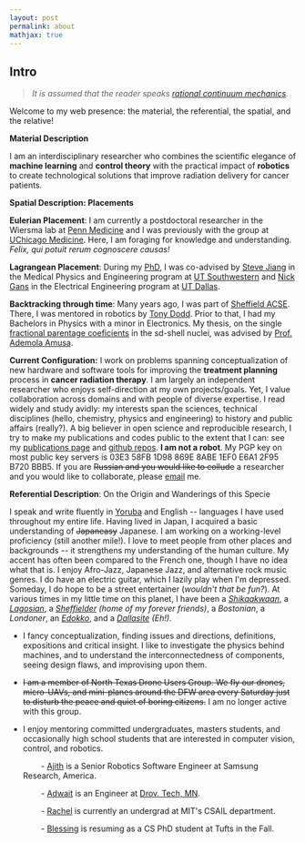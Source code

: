 ```yaml
---
layout: post
permalink: about
mathjax: true
---
```


<?php include_once("analyticstracking.php") ?>

## Intro

> _It is assumed that the reader speaks [rational continuum mechanics](https://www.amazon.com/First-Course-Rational-Continuum-Mechanics/dp/1483207056)._

Welcome to my web presence: the material, the referential, the spatial, and the relative! 

**Material Description**

I am an interdisciplinary researcher who combines the scientific elegance of **machine learning** and **control theory** with the practical impact of **robotics** to create technological solutions that improve radiation delivery for cancer patients.  

**Spatial Description: Placements**

**Eulerian Placement**: I am currently a postdoctoral researcher in the Wiersma lab at [Penn Medicine](https://www.med.upenn.edu/) and I was previously with the group at [UChicago Medicine](https://www.uchicagomedicine.org/). Here, I am foraging for knowledge and understanding. <i>Felix, qui potuit rerum cognoscere causas!</i>

**Lagrangean Placement**: During my [PhD]( https://www.utsouthwestern.edu/labs/maia/about/meet-our-team.html), I was co-advised by [Steve Jiang](https://profiles.utsouthwestern.edu/profile/150563/steve-jiang.html) in the Medical Physics and Engineering program at [UT Southwestern](https://www.utsouthwestern.edu) and [Nick Gans](https://utdallas.edu/~ngans) in the Electrical Engineering program at [UT Dallas](https://www.utdallas.edu/).

 

**Backtracking through time**: Many years ago, I was part of [Sheffield ACSE](https://www.sheffield.ac.uk/acse). There, I was mentored in robotics by [Tony Dodd](http://www.catch.org.uk/team-member/prof-tony-dodd/). Prior to that, I had my Bachelors in Physics with a minor in Electronics. My thesis, on the single [fractional parentage coeficients](https://aip.scitation.org/doi/10.1063/1.527930) in the sd-shell nuclei, was advised by [Prof. Ademola Amusa](https://prabook.com/web/ademola.amusa/473412). 

**Current Configuration:** I work on problems spanning conceptualization of new hardware  and software tools for improving the **treatment planning** process in **cancer radiation therapy**. I am largely an independent researcher who enjoys self-direction at my own projects/goals. Yet, I value collaboration across domains and with people of diverse expertise. I read widely and study avidly: my interests span the sciences, technical disciplines (hello, chemistry, physics and engineering) to history and public affairs (really?). A big believer in open science and reproducible research, I try to make my publications and codes public to the extent that I can: see my [publications page](/pubs) and  [github repos](https://github.com/lakehanne). **I am not a robot**. My PGP key on most public key servers is 03E3 58FB 1D98 869E 8ABE 1EF0 E6A1 2F95 B720 BBB5.  If you are ~~Russian and you would like to collude~~ a researcher and you would like to collaborate, please <a href="mailto:{{ site.email }}">email</a> me.


**Referential Description**: On the Origin and Wanderings of this Specie

I speak and write fluently in [Yoruba](https://en.wikipedia.org/wiki/Yoruba_language) and English -- languages I have used throughout my entire life. Having lived in Japan, I acquired a basic understanding of ~~Japaneasy~~ Japanese. I am working on a working-level proficiency (still another mile!). I love to meet people from other places and backgrounds -- it strengthens my understanding of the human culture. My accent has often been compared to the French one, though I have no idea what that is. I enjoy Afro-Jazz, Japanese Jazz, and alternative rock music genres. I do have an electric guitar, which I lazily play when I'm depressed. Someday, I do hope to be a street entertainer (_wouldn't that be fun?_).
At various times in my little time on this planet, I have been a [_Shikaakwaan_](http://www.todayifoundout.com/index.php/2013/07/how-chicago-got-its-name/), a _[Lagosian](https://en.wiktionary.org/wiki/Lagosian)_, a _[Sheffielder](https://www.urbandictionary.com/define.php?term=Sheffielder) (home of my forever friends)_, a _Bostonian_, a _Londoner_, an _[Edokko](https://web-japan.org/tokyo/know/edokko/edo.html)_,  and a  _[Dallasite](https://www.dmagazine.com/frontburner/2012/01/are-we-dallasites-or-dallasonians-fort-worthers-or-fort-worthians-etymology-tells-us-who-we-are/) (Eh!)_.  


<!-- #### Miscellaneous -->

<!-- +   I like to think I take a lot of pain in my duties since I do derive pleasures in them. Each day, I gird my loins with strength and apply myself to my work: I lay my hand to the spindle and my hands hold to the distaff (like the proverbial virtuous woman :-) ).  To the end that when I am old and tired, I shall be able to reflect with comfort that I was not idle or useless when I was young. -->

+ I fancy conceptualization, finding issues and directions, definitions, expositions and critical insight. I like to investigate the physics behind machines, and to understand the interconnectedness of components, seeing design flaws,  and improvising upon them.

+ ~~I am a member of North Texas Drone Users Group. We fly our drones, micro-UAVs, and mini-planes around the DFW area every Saturday just to disturb the peace and quiet of boring citizens.~~ I am no longer active with this group.

+ I enjoy mentoring committed undergraduates, masters students, and occasionally high school students that are interested in computer vision, control, and robotics.

    &nbsp; &nbsp; &nbsp; &nbsp; -   [Ajith](https://www.linkedin.com/in/ajithvenkateswaran) is a Senior Robotics Software Engineer at Samsung Research, America.

    &nbsp; &nbsp; &nbsp; &nbsp; -   [Adwait](https://www.linkedin.com/in/adwaitkulkarni93) is an Engineer at [Drov. Tech, MN](http://drovtech.com).

    &nbsp; &nbsp; &nbsp; &nbsp; -   [Rachel](https://github.com/rsthomp) is currently an undergrad at MIT's CSAIL department.

    &nbsp; &nbsp; &nbsp; &nbsp; -   [Blessing]() is resuming as a CS PhD student at Tufts in the Fall.

